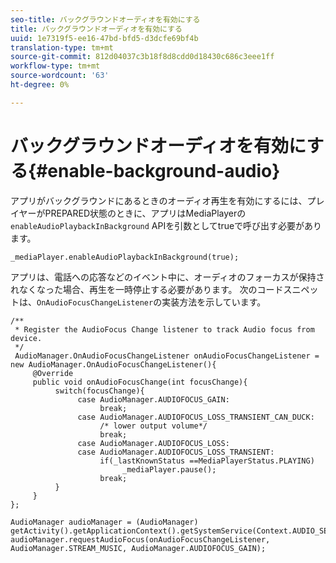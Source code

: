 ```yaml
---
seo-title: バックグラウンドオーディオを有効にする
title: バックグラウンドオーディオを有効にする
uuid: 1e7319f5-ee16-47bd-bfd5-d3dcfe69bf4b
translation-type: tm+mt
source-git-commit: 812d04037c3b18f8d8cdd0d18430c686c3eee1ff
workflow-type: tm+mt
source-wordcount: '63'
ht-degree: 0%

---
```



# バックグラウンドオーディオを有効にする{#enable-background-audio}

アプリがバックグラウンドにあるときのオーディオ再生を有効にするには、プレイヤーがPREPARED状態のときに、アプリはMediaPlayerの`enableAudioPlaybackInBackground` APIを引数としてtrueで呼び出す必要があります。

```
_mediaPlayer.enableAudioPlaybackInBackground(true);
```

アプリは、電話への応答などのイベント中に、オーディオのフォーカスが保持されなくなった場合、再生を一時停止する必要があります。 次のコードスニペットは、`OnAudioFocusChangeListener`の実装方法を示しています。

```
/** 
 * Register the AudioFocus Change listener to track Audio focus from device. 
 */ 
 AudioManager.OnAudioFocusChangeListener onAudioFocusChangeListener = new AudioManager.OnAudioFocusChangeListener(){ 
     @Override 
     public void onAudioFocusChange(int focusChange){ 
          switch(focusChange){ 
               case AudioManager.AUDIOFOCUS_GAIN: 
                    break; 
               case AudioManager.AUDIOFOCUS_LOSS_TRANSIENT_CAN_DUCK: 
                    /* lower output volume*/ 
                    break; 
               case AudioManager.AUDIOFOCUS_LOSS: 
               case AudioManager.AUDIOFOCUS_LOSS_TRANSIENT: 
                    if(_lastKnownStatus ==MediaPlayerStatus.PLAYING) 
                         _mediaPlayer.pause(); 
                    break; 
          } 
     } 
}; 
 
AudioManager audioManager = (AudioManager) getActivity().getApplicationContext().getSystemService(Context.AUDIO_SERVICE); 
audioManager.requestAudioFocus(onAudioFocusChangeListener, AudioManager.STREAM_MUSIC, AudioManager.AUDIOFOCUS_GAIN);
```


